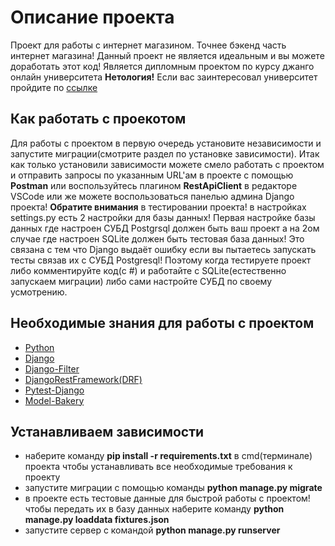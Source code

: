 # Описание проекта
Проект для работы с интернет магазином. Точнее бэкенд часть интернет магазина!
Данный проект не является идеальным и вы можете доработать этот код! 
Является дипломным проектом по курсу джанго онлайн университета **Нетология!**
Если вас заинтересовал университет пройдите по [ссылке](https://netology.ru/)

## Как работать с проекотом
Для работы с проектом в первую очередь установите независимости и запустите 
миграции(смотрите раздел по установке зависимости). Итак как только установили зависимости можете смело работать с 
проектом и отправить запросы по указанным URL'ам в проекте 
с помощью **Postman** или воспользуйтесь плагином **RestApiClient** в редакторе VSCode или же можете воспользоваться 
панелью админа Django проекта! **Обратите внимания** в тестировании проекта! в настройках settings.py
есть 2 настройки для базы данных! Первая настройке базы данных где настроен СУБД Postgrsql 
должен быть ваш проект а на 2ом случае где настроен SQLite должен быть тестовая база данных! 
Это связана с тем что Django выдаёт ошибку если вы пытаетесь запускать тесты связав их с СУБД Postgresql! 
Поэтому когда тестируете проект либо комментируйте код(c #) и работайте с SQLite(естественно запускаем миграции)
либо сами настройте СУБД по своему усмотрению.

## Необходимые знания для работы с проектом 
* [Python](https://docs.python.org/3/)
* [Django](https://docs.djangoproject.com/en/3.2/)
* [Django-Filter](https://django-filter.readthedocs.io/en/stable/)
* [DjangoRestFramework(DRF)](https://www.django-rest-framework.org/)
* [Pytest-Django](https://pytest-django.readthedocs.io/en/latest/#)
* [Model-Bakery](https://model-bakery.readthedocs.io/en/latest/)

## Устанавливаем зависимости
* наберите команду **pip install -r requirements.txt** в cmd(терминале) проекта чтобы устанавливать
все необходимые требования к проекту
* запустите миграции с помощью команды **python manage.py migrate**
* в проекте есть тестовые данные для быстрой работы с проектом! чтобы передать их в базу данных 
наберите команду **python manage.py loaddata fixtures.json**
* запустите сервер с командой **python manage.py runserver**
